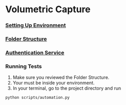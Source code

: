 # Volumetric Capture

### [Setting Up Environment](./documentation/ProjectSetup.md)

### [Folder Structure](./documentation/FolderStructure.md)

### [Authentication Service](./documentation/AuthenticationService.md)

### Running Tests

1. Make sure you reviewed the Folder Structure.
2. Your must be inside your environment.
3. In your terminal, go to the project directory and run
```shell
python scripts/automation.py
```

